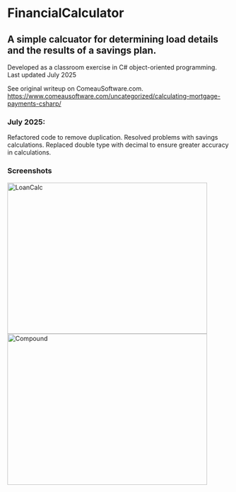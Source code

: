 # FinancialCalculator

## A simple calcuator for determining load details and the results of a savings plan.
        
Developed as a classroom exercise in C# object-oriented programming.
Last updated July 2025

See original writeup on ComeauSoftware.com.
https://www.comeausoftware.com/uncategorized/calculating-mortgage-payments-csharp/

### July 2025:
Refactored code to remove duplication.
Resolved problems with savings calculations.
Replaced double type with decimal to ensure greater accuracy in calculations.

### Screenshots

<img width="452" height="341" alt="LoanCalc" src="https://github.com/user-attachments/assets/1ab2d342-1e4f-4435-b146-5662df874d26" />


<img width="452" height="341" alt="Compound" src="https://github.com/user-attachments/assets/e8c34acd-13a4-4f7b-a076-6df53e58983d" />


